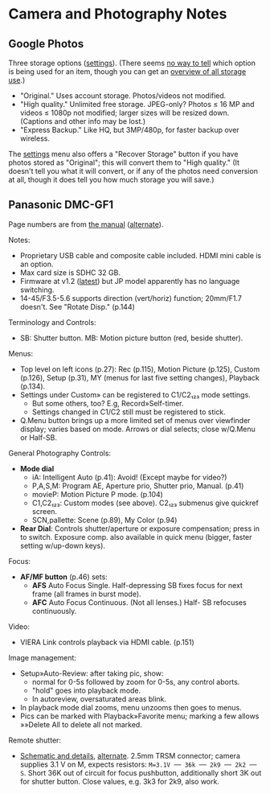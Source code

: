 Camera and Photography Notes
============================

Google Photos
-------------

Three storage options ([settings][gpset]). (There seems [no way to tell][gp
8486259] which option is being used for an item, though you can get an
[overview of all storage use][gpstor].)
- "Original." Uses account storage. Photos/videos not modified.
- "High quality." Unlimited free storage. JPEG-only? Photos ≤ 16 MP and
  videos ≤ 1080p  not modified; larger sizes will be resized down.
  (Captions and other info may be lost.)
- "Express Backup." Like HQ, but 3MP/480p, for faster backup over wireless.

The [settings][gpset] menu also offers a "Recover Storage" button if you
have photos stored as "Original"; this will convert them to "High quality."
(It doesn't tell you what it will convert, or if any of the photos need
conversion at all, though it does tell you how much storage you will save.)

[gpset]: https://photos.google.com/settings
[gp 8486259]: https://support.google.com/photos/thread/8486259?msgid=8533938
[gpstor]: https://drive.google.com/settings/storage


Panasonic DMC-GF1
-----------------

Page numbers are from [the manual][dmc-gf1-man] ([alternate][dmc-gf1-ae]).

Notes:
- Proprietary USB cable and composite cable included. HDMI mini cable
  is an option.
- Max card size is SDHC 32 GB.
- Firmware at v1.2 ([latest][dmc-fw]) but JP model apparently has no
  language switching.
- 14-45/F3.5-5.6 supports direction (vert/horiz) function; 20mm/F1.7
  doesn't. See "Rotate Disp." (p.144)

Terminology and Controls:
- SB: Shutter button. MB: Motion picture button (red, beside shutter).

Menus:
- Top level on left icons (p.27): Rec (p.115), Motion Picture (p.125),
  Custom (p.126), Setup (p.31), MY (menus for last five setting
  changes), Playback (p.134).
- Settings under Custom» can be registered to C1/C2₁₂₃ mode settings.
  - But some others, too? E.g, Record»Self-timer.
  - Settings changed in C1/C2 still must be registered to stick.
- Q.Menu button brings up a more limited set of menus over viewfinder
  display; varies based on mode. Arrows or dial selects; close
  w/Q.Menu or Half-SB.

General Photography Controls:
- __Mode dial__
  - iA: Intelligent Auto (p.41): Avoid! (Except maybe for video?)
  - P,A,S,M: Program AE, Aperture prio, Shutter prio, Manual. (p.41)
  - movieP: Motion Picture P mode. (p.104)
  - C1,C2₁₂₃: Custom modes (see above). C2₁₂₃ submenus give quickref screen.
  - SCN,pallette: Scene (p.89), My Color (p.94)
- __Rear Dial__: Controls shutter/aperture or exposure compensation;
  press in to switch. Exposure comp. also available in quick menu
  (bigger, faster setting w/up-down keys).

Focus:
- __AF/MF button__ (p.46) sets:
  - __AFS__ Auto Focus Single. Half-depressing SB fixes focus for next
    frame (all frames in burst mode).
  - __AFC__ Auto Focus Continuous. (Not all lenses.) Half- SB refocuses
    continuously.

Video:
- VIERA Link controls playback via HDMI cable. (p.151)

Image management:
- Setup»Auto-Review: after taking pic, show:
  - normal for 0-5s followed by zoom for 0-5s, any control aborts.
  - "hold" goes into playback mode.
  - In autoreview, oversaturated areas blink.
- In playback mode dial zooms, menu unzooms then goes to menus.
- Pics can be marked with Playback»Favorite menu; marking a few allows
  »»Delete All to delete all not marked.

Remote shutter:
- [Schematic and details][dmc-rem-sch 1], [alternate][dmc-rem-sch 2].
  2.5mm TRSM connector; camera supplies 3.1 V on M, expects resistors:
  `M=3.1V ── 36k ── 2k9 ── 2k2 ── S`. Short 36K out of circuit for
  focus pushbutton, additionally short 3K out for shutter button.
  Close values, e.g. 3k3 for 2k9, also work.

[dmc-fw]: https://av.jpn.support.panasonic.com/support/global/cs/dsc/download/index.html
[dmc-gf1-ae]: http://panasonic.ae/en/manuals/DMC-GF1%20%281-80%29.pdf
[dmc-gf1-man]: https://www.panasonic.com/au/support/manual-download/imaging/lumix-g-cameras/dmc-gf1.html
[dmc-rem-sch 1]: http://www.doc-diy.net/photo/remote_pinout/#lumix
[dmc-rem-sch 2]: https://www.robotroom.com/Macro-Photography-2.html
